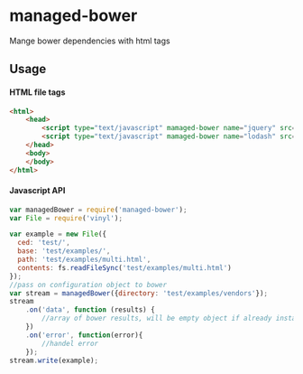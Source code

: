 # managed-bower
Mange bower dependencies with html tags

## Usage



#### HTML file tags

```html
<html>
	<head>
		<script type="text/javascript" mamaged-bower name="jquery" src="vendors/jquery/jquery.min.js"></script>
		<script type="text/javascript" mamaged-bower name="lodash" src="vendors/lodash/lodash.min.js"></script>
	</head>
	<body>
	</body>
</html>
```

#### Javascript API

```javascript
var managedBower = require('managed-bower');
var File = require('vinyl');

var example = new File({
  ced: 'test/',
  base: 'test/examples/',
  path: 'test/examples/multi.html',
  contents: fs.readFileSync('test/examples/multi.html')
});
//pass on configuration object to bower
var stream = managedBower({directory: 'test/examples/vendors'});
stream
	.on('data', function (results) {
		//array of bower results, will be empty object if already installed
	})
	.on('error', function(error){
		//handel error
	});
stream.write(example);
```
